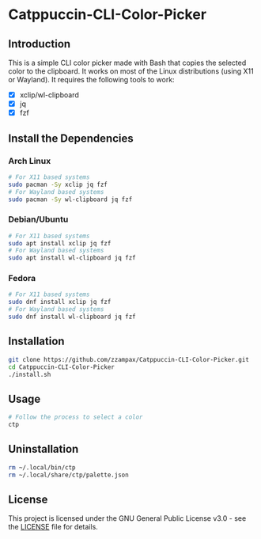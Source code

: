 # Catppuccin-CLI-Color-Picker
## Introduction
This is a simple CLI color picker made with Bash that copies the selected color to the clipboard.
It works on most of the Linux distributions (using X11 or Wayland).
It requires the following tools to work:
- [x] xclip/wl-clipboard
- [x] jq
- [x] fzf
## Install the Dependencies
### Arch Linux
```bash
# For X11 based systems
sudo pacman -Sy xclip jq fzf
# For Wayland based systems
sudo pacman -Sy wl-clipboard jq fzf
```
### Debian/Ubuntu
```bash
# For X11 based systems
sudo apt install xclip jq fzf
# For Wayland based systems
sudo apt install wl-clipboard jq fzf
```
### Fedora
```bash
# For X11 based systems
sudo dnf install xclip jq fzf
# For Wayland based systems
sudo dnf install wl-clipboard jq fzf
```
## Installation
```bash
git clone https://github.com/zzampax/Catppuccin-CLI-Color-Picker.git
cd Catppuccin-CLI-Color-Picker
./install.sh
```
## Usage
```bash
# Follow the process to select a color
ctp
```
## Uninstallation
```bash
rm ~/.local/bin/ctp
rm ~/.local/share/ctp/palette.json
```
## License
This project is licensed under the GNU General Public License v3.0 - see the [LICENSE](LICENSE) file for details.
